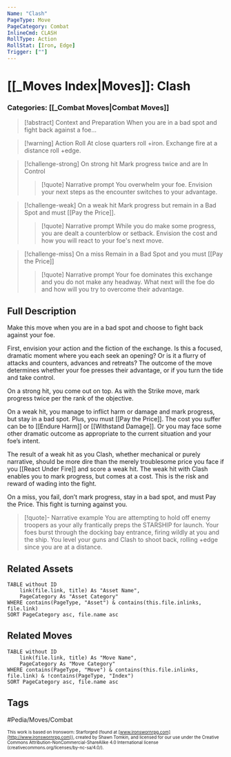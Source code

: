 ```yaml
---
Name: "Clash"
PageType: Move
PageCategory: Combat
InlineCmd: CLASH
RollType: Action
RollStat: [Iron, Edge]
Trigger: [""]
---
```

# [[_Moves Index|Moves]]: Clash
### Categories: [[_Combat Moves|Combat Moves]]
>[!abstract]  Context and Preparation
>When you are in a bad spot and fight back against a foe...

> [!warning] Action Roll
> At close quarters roll +iron.
> Exchange fire at a distance roll +edge.

> [!challenge-strong] On strong hit
> Mark progress twice and are In Control
> > [!quote] Narrative prompt
> > You overwhelm your foe.  Envision your next steps as the encounter switches to your advantage.

> [!challenge-weak] On a weak hit
> Mark progress but remain in a Bad Spot and must [[Pay the Price]].
> > [!quote] Narrative prompt
> > While you do make some progress, you are dealt a counterblow or setback.  Envision the cost and how you will react to your foe's next move.

> [!challenge-miss] On a miss
> Remain in a Bad Spot and you must [[Pay the Price]]
> > [!quote] Narrative prompt
> > Your foe dominates this exchange and you do not make any headway.  What next will the foe do and  how will you try to overcome their advantage.

## Full Description
Make this move when you are in a bad spot and choose to fight back against your foe. 

First, envision your action and the fiction of the exchange. Is this a focused, dramatic moment where you each seek an opening? Or is it a flurry of attacks and counters, advances and retreats? The outcome of the move determines whether your foe presses their advantage, or if you turn the tide and take control. 

On a strong hit, you come out on top. As with the Strike move, mark progress twice per the rank of the objective. 

On a weak hit, you manage to inflict harm or damage and mark progress, but stay in a bad spot. Plus, you must [[Pay the Price]]. The cost you suffer can be to [[Endure Harm]] or [[Withstand Damage]]. Or you may face some other dramatic outcome as appropriate to the current situation and your foe’s intent. 

The result of a weak hit as you Clash, whether mechanical or purely narrative, should be more dire than the merely troublesome price you face if you [[React Under Fire]] and score a weak hit. The weak hit with Clash enables you to mark progress, but comes at a cost. This is the risk and reward of wading into the fight. 

On a miss, you fail, don’t mark progress, stay in a bad spot, and must Pay the Price. This fight is turning against you.


> [!quote]- Narrative example
> You are attempting to hold off enemy troopers as your ally frantically preps the STARSHIP for launch. Your foes burst through the docking bay entrance, firing wildly at you and the ship. You level your guns and Clash to shoot back, rolling +edge since you are at a distance. 

## Related Assets
```dataview
TABLE without ID
	link(file.link, title) As "Asset Name",
	PageCategory As "Asset Category"
WHERE contains(PageType, "Asset") & contains(this.file.inlinks, file.link)
SORT PageCategory asc, file.name asc
```

## Related Moves
```dataview
TABLE without ID
	link(file.link, title) As "Move Name",
	PageCategory As "Move Category"
WHERE contains(PageType, "Move") & contains(this.file.inlinks, file.link) & !contains(PageType, "Index")
SORT PageCategory asc, file.name asc
```

## Tags
#Pedia/Moves/Combat 

<font size=-2>This work is based on Ironsworn: Starforged (found at [www.ironswornrpg.com](http://www.ironswornrpg.com)), created by Shawn Tomkin, and licensed for our use under the Creative Commons Attribution-NonCommercial-ShareAlike 4.0 International license  (creativecommons.org/licenses/by-nc-sa/4.0/).</font>